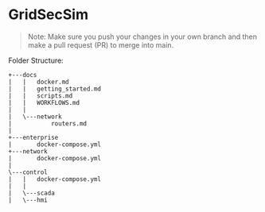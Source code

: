 # GridSecSim

> Note: Make sure you push your changes in your own branch and then make a pull request (PR) to merge into main.

Folder Structure:
```
+---docs
|   |   docker.md
|   |   getting_started.md
|   |   scripts.md
|   |   WORKFLOWS.md
|   |
|   \---network
|           routers.md
|
+---enterprise
|       docker-compose.yml
+---network
|       docker-compose.yml
|
\---control
|   |   docker-compose.yml
|   |
|   \---scada
|   \---hmi
```